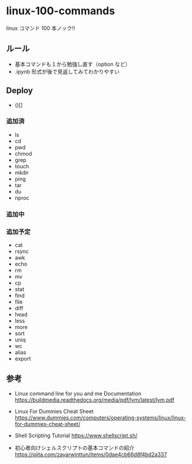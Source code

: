 # linux-100-commands

linux コマンド 100 本ノック!!

## ルール

- 基本コマンドも１から勉強し直す（option など）
- .ipynb 形式が後で見返してみてわかりやすい

## Deploy

- ()[]

### 追加済
- ls
- cd
- pwd
- chmod
- grep
- touch
- mkdir
- ping
- tar
- du
- nproc

### 追加中

### 追加予定
- cat
- rsync
- awk
- echo
- rm
- mv
- cp
- stat
- find
- file
- diff
- head
- less
- more
- sort
- uniq
- wc
- alias
- export


## 参考

- Linux command line for you and me Documentation
  https://buildmedia.readthedocs.org/media/pdf/lym/latest/lym.pdf

- Linux For Dummies Cheat Sheet
  https://www.dummies.com/computers/operating-systems/linux/linux-for-dummies-cheat-sheet/

- Shell Scripting Tutorial
  https://www.shellscript.sh/

- 初心者向けシェルスクリプトの基本コマンドの紹介
  https://qiita.com/zayarwinttun/items/0dae4cb66d8f4bd2a337
